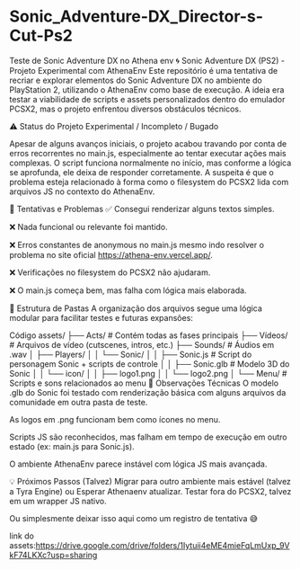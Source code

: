 # Sonic_Adventure-DX_Director-s-Cut-Ps2
Teste de Sonic Adventure DX no Athena env
🌀 Sonic Adventure DX (PS2) - Projeto Experimental com AthenaEnv
Este repositório é uma tentativa de recriar e explorar elementos do Sonic Adventure DX no ambiente do PlayStation 2, utilizando o AthenaEnv como base de execução. A ideia era testar a viabilidade de scripts e assets personalizados dentro do emulador PCSX2, mas o projeto enfrentou diversos obstáculos técnicos.

⚠️ Status do Projeto
Experimental / Incompleto / Bugado

Apesar de alguns avanços iniciais, o projeto acabou travando por conta de erros recorrentes no main.js, especialmente ao tentar executar ações mais complexas. O script funciona normalmente no início, mas conforme a lógica se aprofunda, ele deixa de responder corretamente. A suspeita é que o problema esteja relacionado à forma como o filesystem do PCSX2 lida com arquivos JS no contexto do AthenaEnv.

🧪 Tentativas e Problemas
✅ Consegui renderizar alguns textos simples.

❌ Nada funcional ou relevante foi mantido.

❌ Erros constantes de anonymous no main.js mesmo indo resolver o problema no site oficial https://athena-env.vercel.app/.

❌ Verificações no filesystem do PCSX2 não ajudaram.

❌ O main.js começa bem, mas falha com lógica mais elaborada.

📁 Estrutura de Pastas
A organização dos arquivos segue uma lógica modular para facilitar testes e futuras expansões:

Código
assets/
├── Acts/           # Contém todas as fases principais
├── Vídeos/         # Arquivos de vídeo (cutscenes, intros, etc.)
├── Sounds/         # Áudios em .wav
│   ├── Players/
│   │   └── Sonic/
│   │       ├── Sonic.js       # Script do personagem Sonic + scripts de controle
│   │       ├── Sonic.glb      # Modelo 3D do Sonic
│   │       └── icon/
│   │           ├── logo1.png
│   │           └── logo2.png
│   └── Menu/       # Scripts e sons relacionados ao menu
🧠 Observações Técnicas
O modelo .glb do Sonic foi testado com renderização básica com alguns arquivos da comunidade em outra pasta de teste.

As logos em .png funcionam bem como ícones no menu.

Scripts JS são reconhecidos, mas falham em tempo de execução em outro estado (ex: main.js para Sonic.js).

O ambiente AthenaEnv parece instável com lógica JS mais avançada.

💡 Próximos Passos (Talvez)
Migrar para outro ambiente mais estável (talvez a Tyra Engine) ou Esperar Athenaenv atualizar.
Testar fora do PCSX2, talvez em um wrapper JS nativo.

Ou simplesmente deixar isso aqui como um registro de tentativa 😅

link do assets:https://drive.google.com/drive/folders/1Iytuii4eME4mieFqLmUxp_9VkF74LKXc?usp=sharing
